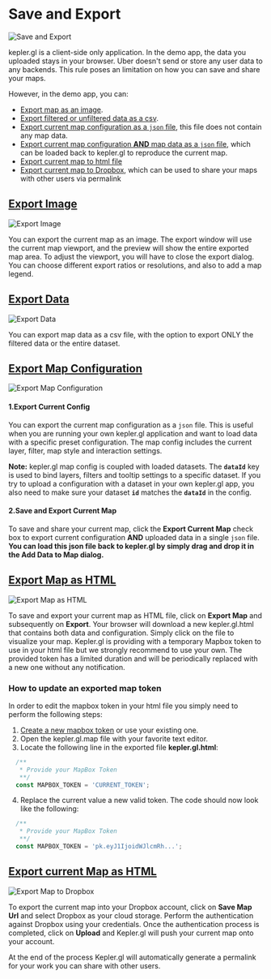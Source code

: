 # Save and Export

![Save and Export](https://d1a3f4spazzrp4.cloudfront.net/kepler.gl/documentation/k-save-and-export-1.png "activate interactions")

kepler.gl is a client-side only application. In the demo app, the data you uploaded stays in your browser. Uber doesn't send or store any user data to any backends. This rule poses an limitation on how you can save and share your maps.

However, in the demo app, you can:

- [Export map as an image](#export-image).
- [Export filtered or unfiltered data as a csv](#export-data).
- [Export current map configuration as a `json` file](#export-config), this file does not contain any map data.
- [Export current map configuration __AND__ map data as a `json` file](#export-config), which can be loaded back to kepler.gl to reproduce the current map.
- [Export current map to html file](#export-map-as-html)
- [Export current map to Dropbox](#export-dropbox), which can be used to share your maps with other users via permalink

## <a href="#export-image">Export Image</a>

![Export Image](https://d1a3f4spazzrp4.cloudfront.net/kepler.gl/documentation/k-save-and-export-2.png "activate interactions")

You can export the current map as an image. The export window will use the current map viewport, and the preview will show the entire exported map area. To adjust the viewport, you will have to close the export dialog. You can choose different export ratios or resolutions, and also to add a map legend.

## <a href="#export-data">Export Data</a>

![Export Data](https://d1a3f4spazzrp4.cloudfront.net/kepler.gl/documentation/k-save-and-export-3.png "activate interactions")

You can export map data as a csv file, with the option to export ONLY the filtered data or the entire dataset.

## <a href="#export-config">Export Map Configuration</a>

![Export Map Configuration](https://d1a3f4spazzrp4.cloudfront.net/kepler.gl/documentation/k-save-and-export-4.png "activate interactions")

#### 1.Export Current Config

You can export the current map configuration as a `json` file. This is useful when you are running your own kepler.gl application and want to load data with a specific preset configuration. The map config includes the current layer, filter, map style and interaction settings.

**Note:** kepler.gl map config is coupled with loaded datasets. The __`dataId`__ key is used to bind layers, filters and tooltip settings to a specific dataset. If you try to upload a configuration with a dataset in your own kepler.gl app, you also need to make sure your dataset __`id`__ matches the __`dataId`__ in the config.

#### 2.Save and Export Current Map

To save and share your current map, click the __Export Current Map__ check box to export current configuration __AND__ uploaded data in a single `json` file.  **You can load this json file back to kepler.gl by simply drag and drop it in the __Add Data to Map__ dialog.**

## <a href="#export-map-as-html">Export Map as HTML</a>

![Export Map as HTML](https://d1a3f4spazzrp4.cloudfront.net/kepler.gl/documentation/k-save-and-export-5.png "activate interactions")

To save and export your current map as HTML file, click on __Export Map__ and subsequently on __Export__. Your browser will download a new kepler.gl.html that contains both data and configuration. Simply click on the file to visualize your map.
Kepler.gl is providing with a temporary Mapbox token to use in your html file but we strongly recommend to use your own. The provided token has a limited duration and will be periodically replaced with a new one
without any notification.

### How to update an exported map token
In order to edit the mapbox token in your html file you simply need to perform the following steps:
1. [Create a new mapbox token](https://docs.mapbox.com/help/how-mapbox-works/access-tokens/) or use your existing one.
2. Open the kepler.gl.map file with your favorite text editor.
3. Locate the following line in the exported file __kepler.gl.html__:
```javascript
  /**
   * Provide your MapBox Token
   **/
  const MAPBOX_TOKEN = 'CURRENT_TOKEN';
```
4. Replace the current value a new valid token. The code should now look like the following:
```javascript
  /**
   * Provide your MapBox Token   
   **/
  const MAPBOX_TOKEN = 'pk.eyJ1IjoidWJlcmRh...';
```

## <a href="#export-dropbox">Export current Map as HTML</a>
![Export Map to Dropbox](https://d1a3f4spazzrp4.cloudfront.net/kepler.gl/documentation/k-save-and-export-6.png "activate interactions")

To export the current map into your Dropbox account, click on __Save Map Url__ and select Dropbox as your cloud storage. 
Perform the authentication against Dropbox using your credentials. Once the authentication process is completed, 
click on __Upload__ and Kepler.gl will push your current map onto your account.

At the end of the process Kepler.gl will automatically generate a permalink for your work you can share with other users.
